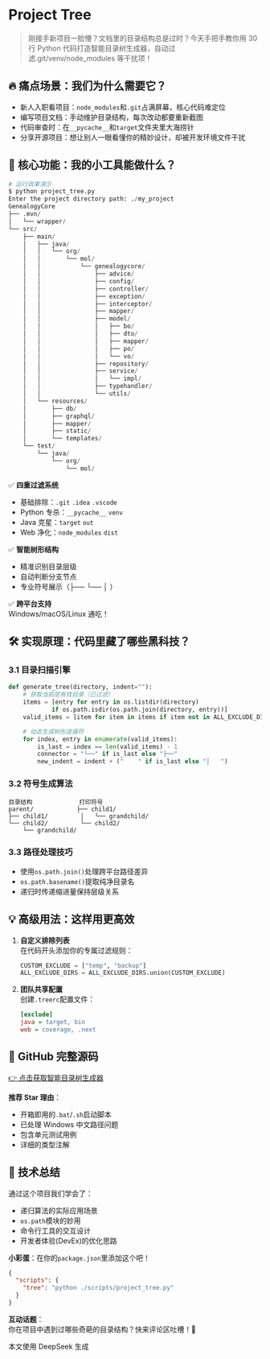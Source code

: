 
# Project Tree

> 刚接手新项目一脸懵？文档里的目录结构总是过时？今天手把手教你用 30 行 Python 代码打造智能目录树生成器，自动过滤.git/venv/node_modules 等干扰项！



## 🔥 痛点场景：我们为什么需要它？

- 新人入职看项目：`node_modules`和`.git`占满屏幕，核心代码难定位
- 编写项目文档：手动维护目录结构，每次改动都要重新截图
- 代码审查时：在`__pycache__`和`target`文件夹里大海捞针
- 分享开源项目：想让别人一眼看懂你的精妙设计，却被开发环境文件干扰



## 🚀 核心功能：我的小工具能做什么？

```python
# 运行效果演示
$ python project_tree.py
Enter the project directory path: ./my_project
GenealogyCore
├── .mvn/
│   └── wrapper/
└── src/
    ├── main/
    │   ├── java/
    │   │   └── org/
    │   │       └── mol/
    │   │           └── genealogycore/
    │   │               ├── advice/
    │   │               ├── config/
    │   │               ├── controller/
    │   │               ├── exception/
    │   │               ├── interceptor/
    │   │               ├── mapper/
    │   │               ├── model/
    │   │               │   ├── bo/
    │   │               │   ├── dto/
    │   │               │   ├── mapper/
    │   │               │   ├── po/
    │   │               │   └── vo/
    │   │               ├── repository/
    │   │               ├── service/
    │   │               │   └── impl/
    │   │               ├── typehandler/
    │   │               └── utils/
    │   └── resources/
    │       ├── db/
    │       ├── graphql/
    │       ├── mapper/
    │       ├── static/
    │       └── templates/
    └── test/
        └── java/
            └── org/
                └── mol/
```

✅ **四重过滤系统**

- 基础排除：`.git` `.idea` `.vscode`
- Python 专杀：`__pycache__` `venv`
- Java 克星：`target` `out`
- Web 净化：`node_modules` `dist`

✅ **智能树形结构**

- 精准识别目录层级
- 自动判断分支节点
- 专业符号展示（├── └── │ ）

✅ **跨平台支持**\
Windows/macOS/Linux 通吃！



## 🛠️ 实现原理：代码里藏了哪些黑科技？

### 3.1 目录扫描引擎

```python
def generate_tree(directory, indent=""):
    # 获取当前层有效目录（已过滤）
    items = [entry for entry in os.listdir(directory)
            if os.path.isdir(os.path.join(directory, entry))]
    valid_items = [item for item in items if item not in ALL_EXCLUDE_DIRS]

    # 动态生成树形连接符
    for index, entry in enumerate(valid_items):
        is_last = index == len(valid_items) - 1
        connector = "└──" if is_last else "├──"
        new_indent = indent + ("    " if is_last else "│   ")
```

### 3.2 符号生成算法

    目录结构             打印符号
    parent/            ├── child1/
    ├── child1/         │   └── grandchild/
    └── child2/         └── child2/
        └── grandchild/

### 3.3 路径处理技巧

- 使用`os.path.join()`处理跨平台路径差异
- `os.path.basename()`提取纯净目录名
- 递归时传递缩进量保持层级关系



## 💡 高级用法：这样用更高效

1. **自定义排除列表**\
    在代码开头添加你的专属过滤规则：

    ```python
    CUSTOM_EXCLUDE = ["temp", "backup"]
    ALL_EXCLUDE_DIRS = ALL_EXCLUDE_DIRS.union(CUSTOM_EXCLUDE)
    ```

2. **团队共享配置**\
    创建`.treerc`配置文件：

    ```ini
    [exclude]
    java = target, bin
    web = coverage, .next
    ```



## 🌟 GitHub 完整源码

[👉 点击获取智能目录树生成器](https://github.com/MoLing-Dong/ITools/blob/master/ProjectTreeMake.py)

**推荐 Star 理由**：

- 开箱即用的`.bat`/`.sh`启动脚本
- 已处理 Windows 中文路径问题
- 包含单元测试用例
- 详细的类型注解



## 🎯 技术总结

通过这个项目我们学会了：

- 递归算法的实际应用场景
- `os.path`模块的妙用
- 命令行工具的交互设计
- 开发者体验(DevEx)的优化思路

**小彩蛋**：在你的`package.json`里添加这个吧！

```json
{
  "scripts": {
    "tree": "python ./scripts/project_tree.py"
  }
}
```



**互动话题**：\
你在项目中遇到过哪些奇葩的目录结构？快来评论区吐槽！🚀

本文使用 DeepSeek 生成
